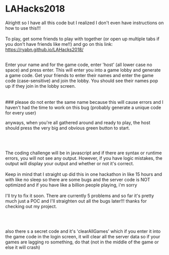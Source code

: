 # LAHacks2018

Alrightt so I have all this code but I realized I don't even have instructions on how to use this!!!
<br>
<br>
To play, get some friends to play with together (or open up multiple tabs if you don't have friends like me!!) and go on this link: https://ryabn.github.io/LAHacks2018/

<br>
Enter your name and for the game code, enter 'host' (all lower case no space) and press enter. This will enter you into a game lobby and generate a game code. Get your friends to enter their names and enter the game code (case-sensitive) and join the lobby. You should see their names pop up if they join in the lobby screen.
<br>
<br>
<br>
### please do not enter the same name because this will cause errors and I haven't had the time to work on this bug (probably generate a unique code for every user)

anyways, when you're all gathered around and ready to play, the host should press the very big and obvious green button to start.

<br>
<br>

The coding challenge will be in javascript and if there are syntax or runtime errors, you will not see any output. However, if you have logic mistakes, the output will display your output and whether or not it's correct.
<br>
<br>
Keep in mind that I straight up did this in one hackathon in like 15 hours and with like no sleep so there are some bugs and the server code is NOT optimized and if you have like a billion people playing, i'm sorry 
<br>
<br>
I'll try to fix it soon. There are currently 5 problems and so far it's pretty much just a POC and I'll straighten out all the bugs later!!! thanks for checking out my project.


<br>
<br>

also there s a secret code and it's 'clearAllGames' which if you enter it into the game code in the login screen, it will clear all the server data so if your games are lagging ro something, do that (not in the middle of the game or else it will crash)
